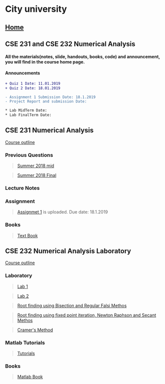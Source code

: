 # City university

## [Home](https://suptaphilip.github.io/)

## CSE 231 and CSE 232 Numerical Analysis

#### All the materials(notes, slide, handouts, books, code) and announcement, you will find in the course home page.
#### Announcements

```diff
+ Quiz 1 Date: 11.01.2019
+ Quiz 2 Date: 18.01.2019

- Assignment 1 Submission Date: 18.1.2019
- Project Report and submission Date:

* Lab MidTerm Date: 
* Lab FinalTerm Date:

```



## CSE 231 Numerical Analysis

[Course outline](https://github.com/suptaphilip/Numerical-Analysis/raw/Fall-2018/OBC%20CSE%20231%20Numerical.pdf)


### Previous Questions 

> [Summer 2018 mid](https://github.com/suptaphilip/Numerical-Analysis/raw/Fall-2018/Summer%202018%20CSE%20231%20Numerical%20Analysis%20Mid.pdf)

> [Summer 2018 Final]()

### Lecture Notes

>

### Assignment
> [Assignmet 1](https://github.com/suptaphilip/Numerical-Analysis/raw/Fall-2018/Assignment%201.pdf) is uploaded. Due date: 18.1.2019



### Books
> [Text Book]()

## CSE 232 Numerical Analysis Laboratory

[Course outline](https://github.com/suptaphilip/Numerical-Analysis/raw/Fall-2018/OBC%20CSE%20232%20Numerical%20Lab.pdf)

### Laboratory

> [Lab 1](https://github.com/suptaphilip/Numerical-Analysis/raw/Fall-2018/Lab%201.pdf)

> [Lab 2](https://github.com/suptaphilip/Numerical-Analysis/raw/Fall-2018/Lab%202.pdf)

>[Root finding using Bisection and Regular Falsi Methos](https://github.com/suptaphilip/Numerical-Analysis/raw/Fall-2018/Root%20Finding.pdf)

>[Root finding using fixed point iteration, Newton Raphson and Secant Methos](https://github.com/suptaphilip/Numerical-Analysis/raw/Fall-2018/Root%20Finding%202.pdf)

> [Cramer's Method](https://github.com/suptaphilip/Numerical-Analysis/raw/Fall-2018/Cramers%20method.pdf)

### Matlab Tutorials

> [Tutorials](https://www.youtube.com/playlist?list=PL60D54836FB8893F0)


### Books
> [Matlab Book]()




